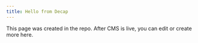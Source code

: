 ```yaml
---
title: Hello from Decap
---
```

This page was created in the repo. After CMS is live, you can edit or create more here.
